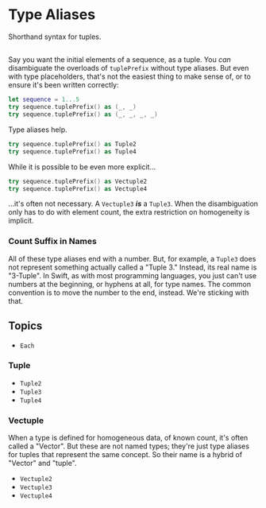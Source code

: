# Type Aliases 

Shorthand syntax for tuples.

## 

Say you want the initial elements of a sequence, as a tuple. You *can* disambiguate the overloads of `tuplePrefix` without type aliases. But even with type placeholders, that's not the easiest thing to make sense of, or to ensure it's been written correctly:

```swift
let sequence = 1...5
try sequence.tuplePrefix() as (_, _)
try sequence.tuplePrefix() as (_, _, _, _)
```

Type aliases help.

```swift
try sequence.tuplePrefix() as Tuple2
try sequence.tuplePrefix() as Tuple4
```

While it is possible to be even more explicit…

```swift
try sequence.tuplePrefix() as Vectuple2
try sequence.tuplePrefix() as Vectuple4
```

…it's often not necessary. A `Vectuple3` ***is*** a `Tuple3`. When the disambiguation only has to do with element count, the extra restriction on homogeneity is implicit.

### Count Suffix in Names

All of these type aliases end with a number. But, for example, a `Tuple3` does not represent something actually called a "Tuple 3." Instead, its real name is "3-Tuple". In Swift, as with most programming languages, you just can't use numbers at the beginning, or hyphens at all, for type names. The common convention is to move the number to the end, instead. We're sticking with that.

## Topics

- ``Each``

### Tuple
- ``Tuple2``
- ``Tuple3``
- ``Tuple4``

### Vectuple

When a type is defined for homogeneous data, of known count, it's often called a "Vector". But these are not named types; they're just type aliases for tuples that represent the same concept. So their name is a hybrid of "Vector" and "tuple".

- ``Vectuple2``
- ``Vectuple3``
- ``Vectuple4``
